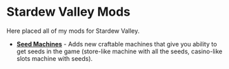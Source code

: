 # Stardew Valley Mods

Here placed all of my mods for Stardew Valley.

- [**Seed Machines**](/SeedMachines) - Adds new craftable machines that give you ability to get seeds in the game (store-like machine with all the seeds, casino-like slots machine with seeds).